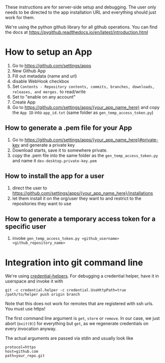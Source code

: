 These instructions are for server-side setup and debugging.
The user only needs to be directed to the app installation URL
and everything should just work for them.

We're using the python github library for all github operations.
You can find the docs at https://pygithub.readthedocs.io/en/latest/introduction.html

# How to setup an App

1. Go to https://github.com/settings/apps
2. New Github App
3. Fill out metadata (name and url)
4. disable WebHook checkbox
5. Set `Contents - Repository contents, commits, branches, downloads, releases, and merges.` to read/write
6. Set to "enable on any account"
7. Create App
8. Go to https://github.com/settings/apps/{your_app_name_here} and copy the `App ID` into `app_id.txt` (same folder as `gen_temp_access_token.py`)

## How to generate a .pem file for your App

1. Go to https://github.com/settings/apps/{your_app_name_here}#private-key and generate a private key
2. Download starts, save it to somewhere private.
3. copy the .pem file into the same folder as the `gen_temp_access_token.py` and name it `dev-desktop.private-key.pem`

## How to install the app for a user

1. direct the user to https://github.com/settings/apps/{your_app_name_here}/installations
2. let them install it on the org/user they want to and restrict to the repositories they want to use

## How to generate a temporary access token for a specific user

1. invoke `gen_temp_access_token.py <github_username> <github_repository_name>`

# Integration into git command line

We're using [credential-helpers](https://git-scm.com/docs/gitcredentials#Documentation/gitcredentials.txt).
For debugging a credential helper, have it in userspace and invoke it with

`git -c credential.helper -c credential.UseHttpPath=true /path/to/helper push origin branch`

Note that this does not work for remotes that are registered with ssh urls. You must use https!

The first command line argument is `get`, `store` or `remove`.
In our case, we just abort (`exit(0)`) for everything but `get`, as we regenerate credentials on every invocation anyway.

The actual arguments are passed via stdin and usually look like

```
protocol=https
host=github.com
path=your_repo.git
```

